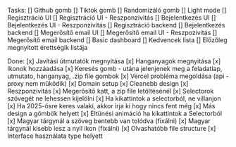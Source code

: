 Tasks:
[] Github gomb
[] Tiktok gomb
[] Randomizáló gomb
[] Light mode
[] Regisztráció UI
[] Regisztráció UI - Reszponzivitás
[] Bejelentkezés UI
[] Bejelentkezés UI - Reszponzivitás
[] Regisztráció backend
[] Bejelentkezés backend
[] Megerősítő email UI
[] Megerősítő email UI - Reszpozivitás
[] Megerősítő email backend
[] Basic dashboard
[] Kedvencek lista
[] Előzőleg megnyitott érettségik listája

Done:
[x] Javítási útmutatók megnyitása
[x] Hanganyagok megnyitása
[x] Ikonok hozzáadása
[x] Keresés gomb - utána jelenjenek meg a feladatlap, utmutato, hanganyag, .zip file gombok
[x] Vercel probléma megoldása (api - proxy nem működik)
[x] Domain setup
[x] Cleanebb design
[x] Reszponzivitás
[x] Megerősítő katt, a zip file letöltésénél
[x] Selectorok szövegét ne lehessen kijelölni
[x] Ha kikattintok a selectorból, ne villanjon
[x] Ha 2025-ösre keres valaki, akkor írja ki hogy nincs fent még
[x] Más design a gömbök helyett
[x] Eltünési animáció ha kikattintok a Selectorból
[x] Magyar tárgynál a szöveg bentebb van tolódva (fixálni)
[x] Magyar tárgynál kisebb lesz a nyíl ikon (fixálni)
[x] Olvashatóbb file structure
[x] Interface használata type helyett
